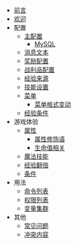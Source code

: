 * [前言](README.md)
* [欢迎](welcome.md)
* 配置
  * [主配置](configuration.main-config.md)
    * [MySQL](configuration.main-config.mysql.md)
  * [消息文本](configuration.messages.md)
  * [奖励配置](configuration.rewards.md)
  * [战利品配置](configuration.loot.md)
  * [经验来源](configuration.sources.md)
  * [技能设置](configuration.abilities.md)
  * [菜单](configuration.menu.md)
    * [菜单格式变动](configuration.menu.menu-format-changes.md)
  * [经验条件](configuration.xp-requirements.md)
* 游戏体验
  * [属性](gameplay.stats.md)
    * [属性修饰语](gameplay.stats.stat-modifier.md) 
    * [生命值相关](gameplay.health.md)
  * [魔法技能](gameplay.stats.md)
  * [经验翻倍](gameplay.multipliers.md)
  * [条件](gameplay.requirements.md)
* 用法
  * [命令列表](usage.commands.md)
  * [权限列表](usage.perimissions.md)
  * [变量集群](usage.placeholders.md)
* 其他
  * [常见问题](other.faq.md)
  * [冲突内容](other.incompabilities.md)